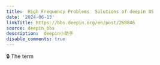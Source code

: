 ```yaml
---
title:  High Frequency Problems  Solutions of deepin OS
date: '2024-06-13'
linkTitle: https://bbs.deepin.org/en/post/268846
source: deepin_bbs
description:  deepin小助手 
disable_comments: true
---
```

🔒 The term

